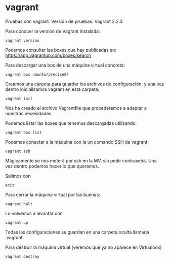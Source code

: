# vagrant

Pruebas con vagrant. Versión de pruebas: Vagrant 2.2.3

Para conocer la versión de Vagrant instalada:
```
vagrant version
```
Podemos consultar las boxes que hay publicadas en: https://app.vagrantup.com/boxes/search

Para descargar una box de una máquina virtual concreta:
```
vagrant box ubuntu/precise64
```
Creamos una carpeta para guardar los archivos de configuración, y una vez dentro inicializamos vagrant en esta carpeta:
```
vagrant init
```
Nos ha creado el archivo Vagrantfile que procederemos a adaptar a nuestras necesidades.

Podemos listar las boxes que tenemos descargadas utilizando:
```
vagrant box list
```
Podemos conectar a la máquina con la un comando SSH de vagrant:
```
vagrant ssh
```
Mágicamente se nos meterá por ssh en la MV, sin pedir contraseña. Una vez dentro podemos hacer lo que queramos.

Salimos con
```
exit
```
Para cerrar la máquina virtual por las buenas:
```
vagrant halt
```
Lo volvemos a levantar con 
```
vagrant up
```
Todas las configuraciones se guardan en una carpeta oculta llamada .vagrant.

Para destruir la máquina virtual (veremos que ya no aparece en Virtualbox)

```
vagrant destroy
```
